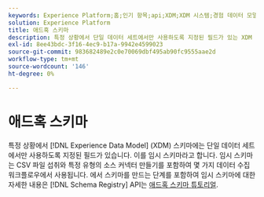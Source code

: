 ```yaml
---
keywords: Experience Platform;홈;인기 항목;api;XDM;XDM 시스템;경험 데이터 모델;경험 데이터 모델;데이터 모델;데이터 모델;스키마 레지스트리;애드혹;애드혹;애드혹;애드혹;애드혹;애드혹;애드혹;애드혹;애드혹;애드혹;애드혹;애드혹;애드혹;
solution: Experience Platform
title: 애드혹 스키마
description: 특정 상황에서 단일 데이터 세트에서만 사용하도록 지정된 필드가 있는 XDM 스키마를 만들어야 할 수 있습니다. 이를 임시 스키마라고 합니다.
exl-id: 8ee43bdc-3f16-4ec9-b17a-9942e4599023
source-git-commit: 983682489e2c0e70069dbf495ab90fc9555aae2d
workflow-type: tm+mt
source-wordcount: '146'
ht-degree: 0%

---
```


# 애드혹 스키마

특정 상황에서 [!DNL Experience Data Model] (XDM) 스키마에는 단일 데이터 세트에서만 사용하도록 지정된 필드가 있습니다. 이를 임시 스키마라고 합니다. 임시 스키마는 CSV 파일 섭취와 특정 유형의 소스 커넥터 만들기를 포함하여 몇 가지 데이터 수집 워크플로우에서 사용됩니다. 에서 스키마를 만드는 단계를 포함하여 임시 스키마에 대한 자세한 내용은 [!DNL Schema Registry] API는 [애드혹 스키마 튜토리얼](../tutorials/ad-hoc.md).
